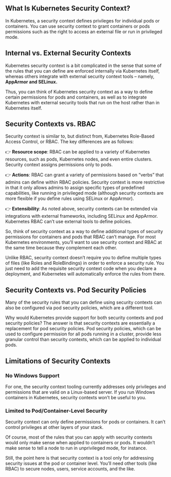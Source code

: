 ## What Is Kubernetes Security Context?
In Kubernetes, a security context defines privileges for individual pods or containers. You can use security context to grant containers or pods permissions such as the right to access an external file or run in privileged mode.

## Internal vs. External Security Contexts
Kubernetes security context is a bit complicated in the sense that some of the rules that you can define are enforced internally via Kubernetes itself, whereas others integrate with external security context tools – namely, **AppArmor and SELinux.**

Thus, you can think of Kubernetes security context as a way to define certain permissions for pods and containers, as well as to integrate Kubernetes with external security tools that run on the host rather than in Kubernetes itself.

## Security Contexts vs. RBAC
Security context is similar to, but distinct from, Kubernetes Role-Based Access Control, or RBAC. The key differences are as follows:

👉 **Resource scope**: 
RBAC can be applied to a variety of Kubernetes resources, such as pods, Kubernetes nodes, and even entire clusters. Security context assigns permissions only to pods.

👉 **Actions**:
RBAC can grant a variety of permissions based on “verbs” that admins can define within RBAC policies. Security context is more restrictive in that it only allows admins to assign specific types of predefined capabilities, like running in privileged mode (although security contexts are more flexible if you define rules using SELinux or AppArmor).

👉 **Extensibility**: 
As noted above, security contexts can be extended via integrations with external frameworks, including SELinux and AppArmor. Kubernetes RBAC can’t use external tools to define policies.

So, think of security context as a way to define additional types of security permissions for containers and pods that RBAC can’t manage. For most Kubernetes environments, you’ll want to use security context and RBAC at the same time because they complement each other.

Unlike RBAC, security context doesn’t require you to define multiple types of files (like Roles and RoleBindings) in order to enforce a security rule. You just need to add the requisite security context code when you declare a deployment, and Kubernetes will automatically enforce the rules from there.


## Security Contexts vs. Pod Security Policies

Many of the security rules that you can define using security contexts can also be configured via pod security policies, which are a different tool.

Why would Kubernetes provide support for both security contexts and pod security policies? The answer is that security contexts are essentially a replacement for pod security policies. Pod security policies, which can be used to configure permission for all pods running in a cluster, provide less granular control than security contexts, which can be applied to individual pods.


## Limitations of Security Contexts

### No Windows Support
For one, the security context tooling currently addresses only privileges and permissions that are valid on a Linux-based server. If you run Windows containers in Kubernetes, security contexts won’t be useful to you.

### Limited to Pod/Container-Level Security
Security context can only define permissions for pods or containers. It can’t control privileges at other layers of your stack.

Of course, most of the rules that you can apply with security contexts would only make sense when applied to containers or pods. It wouldn’t make sense to tell a node to run in unprivileged mode, for instance.

Still, the point here is that security context is a tool only for addressing security issues at the pod or container level. You’ll need other tools (like RBAC) to secure nodes, users, service accounts, and the like.
